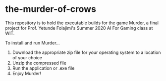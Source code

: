 # the-murder-of-crows
This repository is to hold the executable builds for the game Murder, a final project for Prof. Yetunde Folajimi's Summer 2020 AI For Gaming class at WIT. 

To install and run Murder...

1. Download the appropriate zip file for your operating system to a location of your choice
2. Unzip the compressed file
3. Run the application or .exe file
4. Enjoy Murder!
